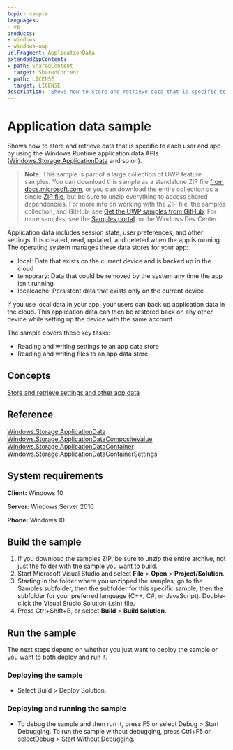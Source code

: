 ```yaml
---
topic: sample
languages:
- vb
products:
- windows
- windows-uwp
urlFragment: ApplicationData
extendedZipContent:
- path: SharedContent
  target: SharedContent
- path: LICENSE
  target: LICENSE
description: "Shows how to store and retrieve data that is specific to each user and app by using the Windows Runtime application data APIs."
---
```


<!---
  category: AppSettings
  samplefwlink: http://go.microsoft.com/fwlink/p/?LinkId=620486
--->

# Application data sample

Shows how to store and retrieve data that is specific to each user and app by using the Windows Runtime application data APIs 
([Windows.Storage.ApplicationData](http://msdn.microsoft.com/library/windows/apps/br241587) and so on). 

> **Note:** This sample is part of a large collection of UWP feature samples. 
> You can download this sample as a standalone ZIP file
> [from docs.microsoft.com](https://docs.microsoft.com/samples/microsoft/windows-universal-samples/applicationdata/),
> or you can download the entire collection as a single
> [ZIP file](https://github.com/Microsoft/Windows-universal-samples/archive/master.zip), but be 
> sure to unzip everything to access shared dependencies. For more info on working with the ZIP file, 
> the samples collection, and GitHub, see [Get the UWP samples from GitHub](https://aka.ms/ovu2uq). 
> For more samples, see the [Samples portal](https://aka.ms/winsamples) on the Windows Dev Center. 

Application data includes session state, user preferences, and other settings. It is created, read, updated, and deleted when the app is running. The operating system manages these data stores for your app: 

- local: Data that exists on the current device and is backed up in the cloud 
- temporary: Data that could be removed by the system any time the app isn't running 
- localcache: Persistent data that exists only on the current device 

If you use local data in your app, your users can back up application data in the cloud. This application data can then be restored back on any other device while setting up the device with the same account.

The sample covers these key tasks:

- Reading and writing settings to an app data store 
- Reading and writing files to an app data store 

## Concepts 

[Store and retrieve settings and other app data](https://msdn.microsoft.com/library/windows/apps/mt299098)  

## Reference 

[Windows.Storage.ApplicationData](http://msdn.microsoft.com/library/windows/apps/br241587)  
[Windows.Storage.ApplicationDataCompositeValue](http://msdn.microsoft.com/library/windows/apps/br241588)  
[Windows.Storage.ApplicationDataContainer](http://msdn.microsoft.com/library/windows/apps/br241599)  
[Windows.Storage.ApplicationDataContainerSettings](http://msdn.microsoft.com/library/windows/apps/br241600)  

## System requirements

**Client:** Windows 10

**Server:** Windows Server 2016

**Phone:** Windows 10

## Build the sample

1. If you download the samples ZIP, be sure to unzip the entire archive, not just the folder with the sample you want to build. 
2. Start Microsoft Visual Studio and select **File** \> **Open** \> **Project/Solution**.
3. Starting in the folder where you unzipped the samples, go to the Samples subfolder, then the subfolder for this specific sample, then the subfolder for your preferred language (C++, C#, or JavaScript). Double-click the Visual Studio Solution (.sln) file.
4. Press Ctrl+Shift+B, or select **Build** \> **Build Solution**.

## Run the sample

The next steps depend on whether you just want to deploy the sample or you want to both deploy and run it.

### Deploying the sample

- Select Build > Deploy Solution. 

### Deploying and running the sample

- To debug the sample and then run it, press F5 or select Debug >  Start Debugging. To run the sample without debugging, press Ctrl+F5 or selectDebug > Start Without Debugging. 


